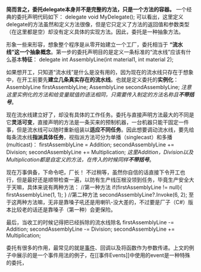 **简而言之，委托delegate本身并不是完整的方法，只是一个方法的容器。**
一个经典的委托声明代码如下：
	delegate void MyDelegate();
可以看出，这里定义delegate的方法虽然和定义方法很像，但是它只定义了方法的返回值和参数类型（在这里都是空）却没有定义具体的实现方法。因此，委托是一种抽象方法。

形象一些来形容，想象整个程序是从零开始建立一个工厂，委托相当于 **“流水线”这一个抽象概念**。第一步的委托声明目的是定义一条标准的“流水线”应该有什么基本**特征**：
	delegate int AssemblyLine(int material1, int material 2);

如果想开工，只知道“流水线”是什么是没有用的，因为现在的流水线只存在于想象中，在开工前要先**建立几条真实存在的流水线**。也就是定义委托的**实例化**：
	AssemblyLine firstAssemblyLine;
	AssemblyLine secondAssemblyLine;
*注意这里实例化的方法和给变量赋值的语法相同，只需要传入制定的方法名称且**不带括号***。

现在流水线建立好了，却没有具体的工作任务。委托与直接声明方法最大的不同是它**灵活可变**，直接声明的方法是一条买来的预制机器，一台机器只能干固定一件事，但是流水线可以随时重新组装以**适应不同任务**。因此想要调动流水线，要先给每条流水线**指派具体任务**，视指派方法可分为单播（singlecast）和多播(multicast)：
	firstAssemblyLine  = Addition;
	secondAssemblyLine += Division;
	secondAssemblyLine += Multiplication;
*这里Addition，Division以及Multiplication都是自定义的方法，在传入的时候同样**不带括号***。

现在万事俱备，下命令吧，厂长！
不过稍等，虽然你自信的话直接下令开工也行，但是最好还是顺带检查一遍，以防有生产线压根没领到任务，毕竟生产安全大于天嘛，具体来说有两种方法：
	//第一种方法
	if(firstAssemblyLine != null){
		firstAssemblyLine(1, 1);
	}
	//第二种方法
	secondAssemblyLine?.Invoke(6, 2);
至于这两种方法嘛，无非是靠嗓子吼还是用喇叭-没大差的，不过要是厂子（C#）版本比较老的话还是靠嗓子（第一种）会更保险。

最后，当收工的时候记得把已经拆除的流水线除名
	firstAssemblyLine  -= Addition;
	secondAssemblyLine -= Division;
	secondAssemblyLine += Multiplication;

委托有很多的作用，最常见的就是[事件](事件Events)、回调以及将函数作为参数传递。上文的例子中展示的是一个事件用法的例子，在[[事件Events]]中使用的event是一种特殊的委托，